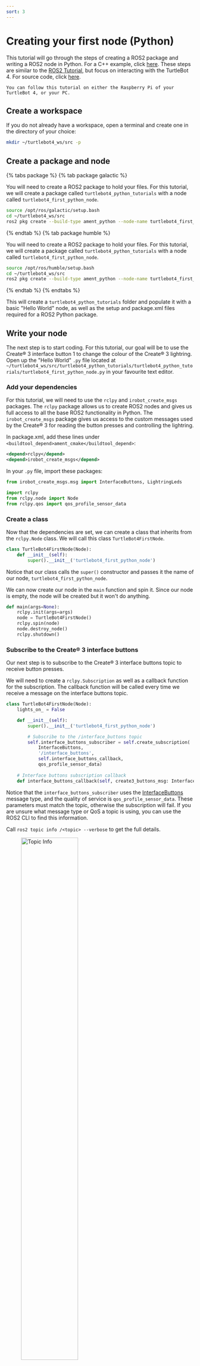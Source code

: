 ```yaml
---
sort: 3
---
```


# Creating your first node (Python)

This tutorial will go through the steps of creating a ROS2 package and writing a ROS2 node in Python. For a C++ example, click [here](./first_node_cpp.html#creating-your-first-node-c). These steps are similar to the [ROS2 Tutorial](https://docs.ros.org/en/galactic/Tutorials/Writing-A-Simple-Py-Publisher-And-Subscriber.html), but focus on interacting with the TurtleBot 4. For source code, click [here](https://github.com/turtlebot/turtlebot4_tutorials/tree/galactic/turtlebot4_python_tutorials).

```note
You can follow this tutorial on either the Raspberry Pi of your TurtleBot 4, or your PC.
```

## Create a workspace

If you do not already have a workspace, open a terminal and create one in the directory of your choice:

```bash
mkdir ~/turtlebot4_ws/src -p
```

## Create a package and node

{% tabs package %}
{% tab package galactic %}

You will need to create a ROS2 package to hold your files. For this tutorial, we will create a package called `turtlebot4_python_tutorials` with a node called `turtlebot4_first_python_node`.

```bash
source /opt/ros/galactic/setup.bash
cd ~/turtlebot4_ws/src
ros2 pkg create --build-type ament_python --node-name turtlebot4_first_python_node turtlebot4_python_tutorials
```

{% endtab %}
{% tab package humble %}

You will need to create a ROS2 package to hold your files. For this tutorial, we will create a package called `turtlebot4_python_tutorials` with a node called `turtlebot4_first_python_node`.

```bash
source /opt/ros/humble/setup.bash
cd ~/turtlebot4_ws/src
ros2 pkg create --build-type ament_python --node-name turtlebot4_first_python_node turtlebot4_python_tutorials
```

{% endtab %}
{% endtabs %}

This will create a `turtlebot4_python_tutorials` folder and populate it with a basic "Hello World" node, as well as the setup and package.xml files required for a ROS2 Python package.

## Write your node

The next step is to start coding. For this tutorial, our goal will be to use the Create® 3 interface button 1 to change the colour of the Create® 3 lightring. Open up the "Hello World" `.py` file located at `~/turtlebot4_ws/src/turtlebot4_python_tutorials/turtlebot4_python_tutorials/turtlebot4_first_python_node.py` in your favourite text editor.

### Add your dependencies

For this tutorial, we will need to use the `rclpy` and `irobot_create_msgs` packages. The `rclpy` package allows us to create ROS2 nodes and gives us full access to all the base ROS2 functionality in Python. The `irobot_create_msgs` package gives us access to the custom messages used by the Create® 3 for reading the button presses and controlling the lightring.

In package.xml, add these lines under `<buildtool_depend>ament_cmake</buildtool_depend>`:

```xml
<depend>rclpy</depend>
<depend>irobot_create_msgs</depend>
```

In your `.py` file, import these packages:

```py
from irobot_create_msgs.msg import InterfaceButtons, LightringLeds

import rclpy
from rclpy.node import Node
from rclpy.qos import qos_profile_sensor_data
```

### Create a class

Now that the dependencies are set, we can create a class that inherits from the `rclpy.Node` class. We will call this class `TurtleBot4FirstNode`.

```py
class TurtleBot4FirstNode(Node):
    def __init__(self):
        super().__init__('turtlebot4_first_python_node')
```

Notice that our class calls the `super()` constructor and passes it the name of our node, `turtlebot4_first_python_node`. 

We can now create our node in the `main` function and spin it. Since our node is empty, the node will be created but it won't do anything.

```py
def main(args=None):
    rclpy.init(args=args)
    node = TurtleBot4FirstNode()
    rclpy.spin(node)
    node.destroy_node()
    rclpy.shutdown()
```

### Subscribe to the Create® 3 interface buttons

Our next step is to subscribe to the Create® 3 interface buttons topic to receive button presses.

We will need to create a `rclpy.Subscription` as well as a callback function for the subscription. The callback function will be called every time we receive a message on the interface buttons topic.

```py
class TurtleBot4FirstNode(Node):
    lights_on_ = False

    def __init__(self):
        super().__init__('turtlebot4_first_python_node')

        # Subscribe to the /interface_buttons topic
        self.interface_buttons_subscriber = self.create_subscription(
            InterfaceButtons,
            '/interface_buttons',
            self.interface_buttons_callback,
            qos_profile_sensor_data)
    
    # Interface buttons subscription callback
    def interface_buttons_callback(self, create3_buttons_msg: InterfaceButtons):
```

Notice that the `interface_buttons_subscriber` uses the [InterfaceButtons](https://github.com/iRobotEducation/irobot_create_msgs/blob/main/msg/InterfaceButtons.msg) message type, and the quality of service is `qos_profile_sensor_data`. These parameters must match the topic, otherwise the subscription will fail. If you are unsure what message type or QoS a topic is using, you can use the ROS2 CLI to find this information.

Call `ros2 topic info /<topic> --verbose` to get the full details.

<figure class="aligncenter">
    <img src="media/topic_info.png" alt="Topic Info" style="width: 60%"/>
    <figcaption>ROS2 topic information</figcaption>
</figure>

### Test Create® 3 Button 1

Now that we are subscribed, lets test out our node by printing a message every time button 1 is pressed.

Edit the `interface_buttons_callback` function to look like this:

```python
# Interface buttons subscription callback
def interface_buttons_callback(self, create3_buttons_msg: InterfaceButtons):
    # Button 1 is pressed
    if create3_buttons_msg.button_1.is_pressed:
        self.get_logger().info('Button 1 Pressed!')
```

Now every time we receive a message on the `/interface_buttons` topic we will check if button 1 is pressed, and if it is then the node will print a message.

To test this out, we will need to build our package using `colcon`:

```bash
cd ~/turtlebot4_ws
colcon build --symlink-install --packages-select turtlebot4_python_tutorials
source install/local_setup.bash
```

The `--symlink-install` allows us to install a symbolic link to our Python script, rather than a copy of the script. This means that any changes we make to the script will be applied to the installed script, so we don't need to rebuild the package after each change.

The `--packages-select` flag allows you to enter any number of packages that you want to build, in case you don't want to build all packages in your workspace.

Now, try running the node:

```bash
ros2 run turtlebot4_python_tutorials turtlebot4_first_python_node
```

When you run it, nothing will happen until you press button 1 on your TurtleBot 4.

Press the button, and you should see this message in your terminal:

```
[INFO] [1652384338.145094927] [turtlebot4_first_python_node]: Button 1 Pressed!
```

```tip
Printing messages like this is a great way to debug your code.
```

### Create a lightring publisher

Now that we can receive a button press, lets create a lightring publisher.

```py
class TurtleBot4FirstNode(Node):
    def __init__(self):
        super().__init__('turtlebot4_first_python_node')

        # Subscribe to the /interface_buttons topic
        self.interface_buttons_subscriber = self.create_subscription(
            InterfaceButtons,
            '/interface_buttons',
            self.interface_buttons_callback,
            qos_profile_sensor_data)

        # Create a publisher for the /cmd_lightring topic
        self.lightring_publisher = self.create_publisher(
            LightringLeds,
            '/cmd_lightring',
            qos_profile_sensor_data)
```

```note
The Lightring publisher uses the [LightringLeds](https://github.com/iRobotEducation/irobot_create_msgs/blob/main/msg/LightringLeds.msg) message type.
```

Next, lets create a function that will populate a `LightringLeds` message, and publish it.

Add this code below your `interface_buttons_callback` function:

```py
def button_1_function(self):
    # Create a ROS2 message
    lightring_msg = LightringLeds()
    # Stamp the message with the current time
    lightring_msg.header.stamp = self.get_clock().now().to_msg()

    # Override system lights
    lightring_msg.override_system = True

    # LED 0
    lightring_msg.leds[0].red = 255
    lightring_msg.leds[0].blue = 0
    lightring_msg.leds[0].green = 0

    # LED 1
    lightring_msg.leds[1].red = 0
    lightring_msg.leds[1].blue = 255
    lightring_msg.leds[1].green = 0

    # LED 2
    lightring_msg.leds[2].red = 0
    lightring_msg.leds[2].blue = 0
    lightring_msg.leds[2].green = 255

    # LED 3
    lightring_msg.leds[3].red = 255
    lightring_msg.leds[3].blue = 255
    lightring_msg.leds[3].green = 0

    # LED 4
    lightring_msg.leds[4].red = 255
    lightring_msg.leds[4].blue = 0
    lightring_msg.leds[4].green = 255

    # LED 5
    lightring_msg.leds[5].red = 0
    lightring_msg.leds[5].blue = 255
    lightring_msg.leds[5].green = 255

    # Publish the message
    self.lightring_publisher.publish(lightring_msg)
```

This function creates a `LightringLeds` message and populates the parameters.

We first stamp the message with the current time:

```py
lightring_msg.header.stamp = self.get_clock().now().to_msg()
```

Then we set the `override_system` parameter to `True` so that our command overrides whatever commands the Create® 3 is sending to the lightring.

```py
lightring_msg.override_system = True
```

Next, we populate the 6 LEDs in the `leds` array with whatever colours we want.

```py
# LED 0
lightring_msg.leds[0].red = 255
lightring_msg.leds[0].blue = 0
lightring_msg.leds[0].green = 0

# LED 1
lightring_msg.leds[1].red = 0
lightring_msg.leds[1].blue = 255
lightring_msg.leds[1].green = 0

# LED 2
lightring_msg.leds[2].red = 0
lightring_msg.leds[2].blue = 0
lightring_msg.leds[2].green = 255

# LED 3
lightring_msg.leds[3].red = 255
lightring_msg.leds[3].blue = 255
lightring_msg.leds[3].green = 0

# LED 4
lightring_msg.leds[4].red = 255
lightring_msg.leds[4].blue = 0
lightring_msg.leds[4].green = 255

# LED 5
lightring_msg.leds[5].red = 0
lightring_msg.leds[5].blue = 255
lightring_msg.leds[5].green = 255
```

```tip
Each RGB value can be set between 0 and 255. You can look up the RGB value of any color and set it here.
```

Finally, we publish the message.

```py
self.lightring_publisher.publish(lightring_msg)
```

### Publish the lightring command with a button press

Now we can connect our interface button subscription to our lightring publisher. Simply call `button_1_function` inside the `interface_buttons_callback`.

```py
# Interface buttons subscription callback
def interface_buttons_callback(self, create3_buttons_msg: InterfaceButtons):
    # Button 1 is pressed
    if create3_buttons_msg.button_1.is_pressed:
        self.get_logger().info('Button 1 Pressed!')
        self.button_1_function()
```

Test this out by running the node like before. 

Press button 1 and the lightring light should look like this:

<figure class="aligncenter">
    <img src="media/lightring.jpg" alt="Lightring" style="width: 50%"/>
    <figcaption>Lightring colours controlled with the press of a button!</figcaption>
</figure>

### Toggle the lightring

You will notice that once you have set the lightrings LEDs they will remain like that forever. Lets make the button toggle the light on or off each time we press it.

Add a boolean to keep track of the light state:

```py
class TurtleBot4FirstNode(Node):
    lights_on_ = False

    def __init__(self):
```

And modify `button_1_function` to toggle the light:

```py
# Perform a function when Button 1 is pressed
def button_1_function(self):
    # Create a ROS2 message
    lightring_msg = LightringLeds()
    # Stamp the message with the current time
    lightring_msg.header.stamp = self.get_clock().now().to_msg()

    # Lights are currently off
    if not self.lights_on_:
        # Override system lights
        lightring_msg.override_system = True

        # LED 0
        lightring_msg.leds[0].red = 255
        lightring_msg.leds[0].blue = 0
        lightring_msg.leds[0].green = 0

        # LED 1
        lightring_msg.leds[1].red = 0
        lightring_msg.leds[1].blue = 255
        lightring_msg.leds[1].green = 0

        # LED 2
        lightring_msg.leds[2].red = 0
        lightring_msg.leds[2].blue = 0
        lightring_msg.leds[2].green = 255

        # LED 3
        lightring_msg.leds[3].red = 255
        lightring_msg.leds[3].blue = 255
        lightring_msg.leds[3].green = 0

        # LED 4
        lightring_msg.leds[4].red = 255
        lightring_msg.leds[4].blue = 0
        lightring_msg.leds[4].green = 255

        # LED 5
        lightring_msg.leds[5].red = 0
        lightring_msg.leds[5].blue = 255
        lightring_msg.leds[5].green = 255
    # Lights are currently on
    else:
        # Disable system override. The system will take back control of the lightring.
        lightring_msg.override_system = False

    # Publish the message
    self.lightring_publisher.publish(lightring_msg)
    # Toggle the lights on status
    self.lights_on_ = not self.lights_on_
```

Now the Create® 3 will regain control of the lightring if we press button 1 again.

### Your first Python Node

You have finished writing your first Python node! The final `.py` file should look like this:

```py
from irobot_create_msgs.msg import InterfaceButtons, LightringLeds

import rclpy
from rclpy.node import Node
from rclpy.qos import qos_profile_sensor_data


class TurtleBot4FirstNode(Node):
    lights_on_ = False

    def __init__(self):
        super().__init__('turtlebot4_first_python_node')

        # Subscribe to the /interface_buttons topic
        self.interface_buttons_subscriber = self.create_subscription(
            InterfaceButtons,
            '/interface_buttons',
            self.interface_buttons_callback,
            qos_profile_sensor_data)

        # Create a publisher for the /cmd_lightring topic
        self.lightring_publisher = self.create_publisher(
            LightringLeds,
            '/cmd_lightring',
            qos_profile_sensor_data)

    # Interface buttons subscription callback
    def interface_buttons_callback(self, create3_buttons_msg: InterfaceButtons):
        # Button 1 is pressed
        if create3_buttons_msg.button_1.is_pressed:
            self.get_logger().info('Button 1 Pressed!')
            self.button_1_function()

    # Perform a function when Button 1 is pressed
    def button_1_function(self):
        # Create a ROS2 message
        lightring_msg = LightringLeds()
        # Stamp the message with the current time
        lightring_msg.header.stamp = self.get_clock().now().to_msg()

        # Lights are currently off
        if not self.lights_on_:
            # Override system lights
            lightring_msg.override_system = True

            # LED 0
            lightring_msg.leds[0].red = 255
            lightring_msg.leds[0].blue = 0
            lightring_msg.leds[0].green = 0

            # LED 1
            lightring_msg.leds[1].red = 0
            lightring_msg.leds[1].blue = 255
            lightring_msg.leds[1].green = 0

            # LED 2
            lightring_msg.leds[2].red = 0
            lightring_msg.leds[2].blue = 0
            lightring_msg.leds[2].green = 255

            # LED 3
            lightring_msg.leds[3].red = 255
            lightring_msg.leds[3].blue = 255
            lightring_msg.leds[3].green = 0

            # LED 4
            lightring_msg.leds[4].red = 255
            lightring_msg.leds[4].blue = 0
            lightring_msg.leds[4].green = 255

            # LED 5
            lightring_msg.leds[5].red = 0
            lightring_msg.leds[5].blue = 255
            lightring_msg.leds[5].green = 255
        # Lights are currently on
        else:
            # Disable system override. The system will take back control of the lightring.
            lightring_msg.override_system = False

        # Publish the message
        self.lightring_publisher.publish(lightring_msg)
        # Toggle the lights on status
        self.lights_on_ = not self.lights_on_


def main(args=None):
    rclpy.init(args=args)
    node = TurtleBot4FirstNode()
    rclpy.spin(node)
    node.destroy_node()
    rclpy.shutdown()


if __name__ == '__main__':
    main()

```
